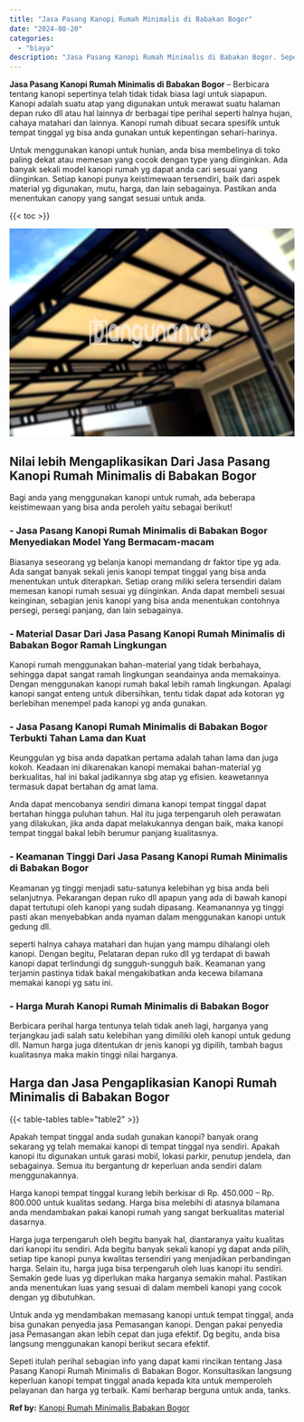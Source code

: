 ```yaml
---
title: "Jasa Pasang Kanopi Rumah Minimalis di Babakan Bogor"
date: "2024-08-20"
categories: 
  - "biaya"
description: "Jasa Pasang Kanopi Rumah Minimalis di Babakan Bogor. Sepeti itulah perihal sebagian info yang dapat kami rincikan tentang Jasa Pasang Kanopi Rumah Minimalis..."
---
```


**Jasa Pasang Kanopi Rumah Minimalis di Babakan Bogor** – Berbicara tentang kanopi sepertinya telah tidak tidak biasa lagi untuk siapapun. Kanopi adalah suatu atap yang digunakan untuk merawat suatu halaman depan ruko dll atau hal lainnya dr berbagai tipe perihal seperti halnya hujan, cahaya matahari dan lainnya. Kanopi rumah dibuat secara spesifik untuk tempat tinggal yg bisa anda gunakan untuk kepentingan sehari-harinya.

Untuk menggunakan kanopi untuk hunian, anda bisa membelinya di toko paling dekat atau memesan yang cocok dengan type yang diinginkan. Ada banyak sekali model kanopi rumah yg dapat anda cari sesuai yang diinginkan. Setiap kanopi punya keistimewaan tersendiri, baik dari aspek material yg digunakan, mutu, harga, dan lain sebagainya. Pastikan anda menentukan canopy yang sangat sesuai untuk anda.

{{< toc >}}

![Jasa Pasang Kanopi Rumah Minimalis di Babakan Bogor](/images/harga-kanopi-minimalis-30.png)

## Nilai lebih Mengaplikasikan Dari Jasa Pasang Kanopi Rumah Minimalis di Babakan Bogor

Bagi anda yang menggunakan kanopi untuk rumah, ada beberapa keistimewaan yang bisa anda peroleh yaitu sebagai berikut!

### \- Jasa Pasang Kanopi Rumah Minimalis di Babakan Bogor Menyediakan Model Yang Bermacam-macam

Biasanya seseorang yg belanja kanopi memandang dr faktor tipe yg ada. Ada sangat banyak sekali jenis kanopi tempat tinggal yang bisa anda menentukan untuk diterapkan. Setiap orang miliki selera tersendiri dalam memesan kanopi rumah sesuai yg diinginkan. Anda dapat membeli sesuai keinginan, sebagian jenis kanopi yang bisa anda menentukan contohnya persegi, persegi panjang, dan lain sebagainya.

### \- Material Dasar Dari Jasa Pasang Kanopi Rumah Minimalis di Babakan Bogor Ramah Lingkungan

Kanopi rumah menggunakan bahan-material yang tidak berbahaya, sehingga dapat sangat ramah lingkungan seandainya anda memakainya. Dengan menggunakan kanopi rumah bakal lebih ramah lingkungan. Apalagi kanopi sangat enteng untuk dibersihkan, tentu tidak dapat ada kotoran yg berlebihan menempel pada kanopi yg anda gunakan.

### \- Jasa Pasang Kanopi Rumah Minimalis di Babakan Bogor Terbukti Tahan Lama dan Kuat

Keunggulan yg bisa anda dapatkan pertama adalah tahan lama dan juga kokoh. Keadaan ini dikarenakan kanopi memakai bahan-material yg berkualitas, hal ini bakal jadikannya sbg atap yg efisien. keawetannya termasuk dapat bertahan dg amat lama.

Anda dapat mencobanya sendiri dimana kanopi tempat tinggal dapat bertahan hingga puluhan tahun. Hal itu juga terpengaruh oleh perawatan yang dilakukan, jika anda dapat melakukannya dengan baik, maka kanopi tempat tinggal bakal lebih berumur panjang kualitasnya.

### \- Keamanan Tinggi Dari Jasa Pasang Kanopi Rumah Minimalis di Babakan Bogor

Keamanan yg tinggi menjadi satu-satunya kelebihan yg bisa anda beli selanjutnya. Pekarangan depan ruko dll apapun yang ada di bawah kanopi dapat tertutupi oleh kanopi yang sudah dipasang. Keamanannya yg tinggi pasti akan menyebabkan anda nyaman dalam menggunakan kanopi untuk gedung dll.

seperti halnya cahaya matahari dan hujan yang mampu dihalangi oleh kanopi. Dengan begitu, Pelataran depan ruko dll yg terdapat di bawah kanopi dapat terlindungi dg sungguh-sungguh baik. Keamanan yang terjamin pastinya tidak bakal mengakibatkan anda kecewa bilamana memakai kanopi yg satu ini.

### \- Harga Murah Kanopi Rumah Minimalis di Babakan Bogor

Berbicara perihal harga tentunya telah tidak aneh lagi, harganya yang terjangkau jadi salah satu kelebihan yang dimiliki oleh kanopi untuk gedung dll. Namun harga juga ditentukan dr jenis kanopi yg dipilih, tambah bagus kualitasnya maka makin tinggi nilai harganya.

## Harga dan Jasa Pengaplikasian Kanopi Rumah Minimalis di Babakan Bogor

{{< table-tables table="table2" >}}

Apakah tempat tinggal anda sudah gunakan kanopi? banyak orang sekarang yg telah memakai kanopi di tempat tinggal nya sendiri. Apakah kanopi itu digunakan untuk garasi mobil, lokasi parkir, penutup jendela, dan sebagainya. Semua itu bergantung dr keperluan anda sendiri dalam menggunakannya.

Harga kanopi tempat tinggal kurang lebih berkisar di Rp. 450.000 – Rp. 800.000 untuk kualitas sedang. Harga bisa melebihi di atasnya bilamana anda mendambakan pakai kanopi rumah yang sangat berkualitas material dasarnya.

Harga juga terpengaruh oleh begitu banyak hal, diantaranya yaitu kualitas dari kanopi itu sendiri. Ada begitu banyak sekali kanopi yg dapat anda pilih, setiap tipe kanopi punya kwalitas tersendiri yang menjadikan perbandingan harga. Selain itu, harga juga bisa terpengaruh oleh luas kanopi itu sendiri. Semakin gede luas yg diperlukan maka harganya semakin mahal. Pastikan anda menentukan luas yang sesuai di dalam membeli kanopi yang cocok dengan yg dibutuhkan.

Untuk anda yg mendambakan memasang kanopi untuk tempat tinggal, anda bisa gunakan penyedia jasa Pemasangan kanopi. Dengan pakai penyedia jasa Pemasangan akan lebih cepat dan juga efektif. Dg begitu, anda bisa langsung menggunakan kanopi berikut secara efektif.

Sepeti itulah perihal sebagian info yang dapat kami rincikan tentang Jasa Pasang Kanopi Rumah Minimalis di Babakan Bogor. Konsultasikan langsung keperluan kanopi tempat tinggal anada kepada kita untuk memperoleh pelayanan dan harga yg terbaik. Kami berharap berguna untuk anda, tanks.

**Ref by:**  [Kanopi Rumah Minimalis Babakan Bogor](https://id.wikipedia.org/wiki/Kanopi)
